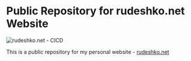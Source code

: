# Public Repository for rudeshko.net Website

![rudeshko.net - CICD](https://github.com/rudeshko/rudeshko.net/workflows/rudeshko.net%20-%20CICD/badge.svg)

This is a public repository for my personal website - [rudeshko.net](https://rudeshko.net/)
